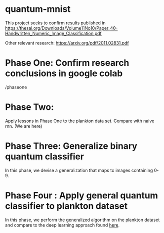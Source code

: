 # quantum-mnist
This project seeks to confirm results published in https://thesai.org/Downloads/Volume11No10/Paper_40-Handwritten_Numeric_Image_Classification.pdf


Other relevant research:
https://arxiv.org/pdf/2011.02831.pdf

# Phase One: Confirm research conclusions in google colab
/phaseone

# Phase Two:
Apply lessons in Phase One to the plankton data set. Compare with naive rnn.
(We are here)

# Phase Three: Generalize binary quantum classifier 
In this phase, we devise a generalization that maps to images containing 0-9.

# Phase Four : Apply general quantum classifier to plankton dataset
In this phase, we perform the generalized algorithm on the plankton dataset and compare to the deep learning approach found [here](https://arxiv.org/pdf/2108.05258.pdf).